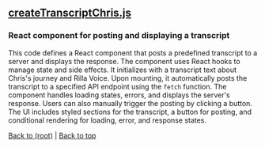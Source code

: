 ## [createTranscriptChris.js](createTranscriptChris.js)

### React component for posting and displaying a transcript

This code defines a React component that posts a predefined transcript to a server and displays the response. The component uses React hooks to manage state and side effects. It initializes with a transcript text about Chris's journey and Rilla Voice. Upon mounting, it automatically posts the transcript to a specified API endpoint using the `fetch` function. The component handles loading states, errors, and displays the server's response. Users can also manually trigger the posting by clicking a button. The UI includes styled sections for the transcript, a button for posting, and conditional rendering for loading, error, and response states.

[Back to (root)](#root) | [Back to top](#table-of-contents)
